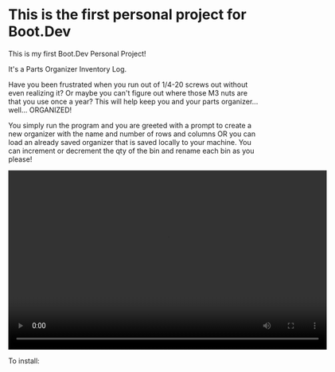 # This is the first personal project for Boot.Dev
This is my first Boot.Dev Personal Project!

It's a Parts Organizer Inventory Log. 

Have you been frustrated when you run out of 1/4-20 screws out without even realizing it? Or maybe you can't figure out where those M3 nuts are that you use once a year? This will help keep you and your parts organizer... well... ORGANIZED!

You simply run the program and you are greeted with a prompt to create a new organizer with the name and number of rows and columns OR you can load an already saved organizer that is saved locally to your machine. You can increment or decrement the qty of the bin and rename each bin as you please!


<video width="640" height="360" controls>
  <source src="organizerAddParts.mp4" type="video/mp4">
</video>




To install:


